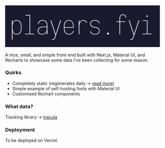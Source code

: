 ![logo](public/images/repo_logo.png)

A nice, small, and simple front-end built with Next.js, Material UI, and Recharts to showcase some data I've been collecting for some reason.

### Quirks
- Completely static (regenerates daily -> [read more](https://nextjs.org/blog/next-9-5#stable-incremental-static-regeneration))
- Simple example of self-hosting fonts with Material UI
- Customised Rechart components


### What data?
Tracking library -> [tracula](https://github.com/J-Leg/tracula)


### Deployment
To be deployed on Vercel.
